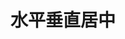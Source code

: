 # 水平垂直居中

<vuep template="#lever-vertical-center"></vuep>
<script v-pre type="text/x-template" id="lever-vertical-center">
<style>
.lever-vertical-center {
  height: 300px;
  display: flex;
  justify-content: center;
  align-items: center;
}
.lever-vertical-center .child{
  width: 100px;
  height: 100px;
  border: 2px solid #ccc;
}
</style>
<template>
<div class="lever-vertical-center">
  <div class="child"></div>
</div>
</template>
<script>
</script>